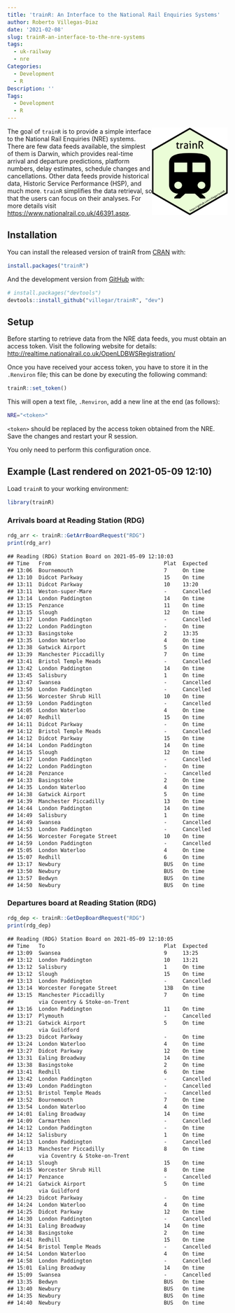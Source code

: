 ```yaml
---
title: 'trainR: An Interface to the National Rail Enquiries Systems'
author: Roberto Villegas-Diaz
date: '2021-02-08'
slug: trainR-an-interface-to-the-nre-systems
tags:
  - uk-railway
  - nre
Categories:
  - Development
  - R
Description: ''
Tags:
  - Development
  - R
---
```


<img src="https://raw.githubusercontent.com/villegar/trainR/main/inst/images/logo.png" alt="logo" align="right" height=200px/>

The goal of `trainR` is to provide a simple interface to the 
National Rail Enquiries (NRE) systems. There are few data feeds 
available, the simplest of them is Darwin, which provides real-time 
arrival and departure predictions, platform numbers, delay estimates, 
schedule changes and cancellations. Other data feeds provide historical 
data, Historic Service Performance (HSP), and much more. `trainR` 
simplifies the data retrieval, so that the users can focus on their 
analyses. For more details visit 
https://www.nationalrail.co.uk/46391.aspx.

## Installation

You can install the released version of trainR from [CRAN](https://CRAN.R-project.org) with:

``` r
install.packages("trainR")
```

And the development version from [GitHub](https://github.com/) with:

``` r
# install.packages("devtools")
devtools::install_github("villegar/trainR", "dev")
```

## Setup
Before starting to retrieve data from the NRE data feeds, you must obtain an access token. 
Visit the following website for details: http://realtime.nationalrail.co.uk/OpenLDBWSRegistration/

Once you have received your access token, you have to store it in the `.Renviron` file; this can be 
done by executing the following command:


```r
trainR::set_token()
```

This will open a text file, `.Renviron`, add a new line at the end (as follows):

```bash
NRE="<token>"
```

`<token>` should be replaced by the access token obtained from the NRE. Save the changes and restart 
your R session.

You only need to perform this configuration once.

## Example (Last rendered on 2021-05-09 12:10)

Load `trainR` to your working environment:

```r
library(trainR)
```

### Arrivals board at Reading Station (RDG)


```r
rdg_arr <- trainR::GetArrBoardRequest("RDG")
print(rdg_arr)
```

```
## Reading (RDG) Station Board on 2021-05-09 12:10:03
## Time   From                                    Plat  Expected
## 13:06  Bournemouth                             7     On time
## 13:10  Didcot Parkway                          15    On time
## 13:11  Didcot Parkway                          10    13:20
## 13:11  Weston-super-Mare                       -     Cancelled
## 13:14  London Paddington                       14    On time
## 13:15  Penzance                                11    On time
## 13:15  Slough                                  12    On time
## 13:17  London Paddington                       -     Cancelled
## 13:22  London Paddington                       -     On time
## 13:33  Basingstoke                             2     13:35
## 13:35  London Waterloo                         4     On time
## 13:38  Gatwick Airport                         5     On time
## 13:39  Manchester Piccadilly                   7     On time
## 13:41  Bristol Temple Meads                    -     Cancelled
## 13:42  London Paddington                       14    On time
## 13:45  Salisbury                               1     On time
## 13:47  Swansea                                 -     Cancelled
## 13:50  London Paddington                       -     Cancelled
## 13:56  Worcester Shrub Hill                    10    On time
## 13:59  London Paddington                       -     Cancelled
## 14:05  London Waterloo                         4     On time
## 14:07  Redhill                                 15    On time
## 14:11  Didcot Parkway                          -     On time
## 14:12  Bristol Temple Meads                    -     Cancelled
## 14:12  Didcot Parkway                          15    On time
## 14:14  London Paddington                       14    On time
## 14:15  Slough                                  12    On time
## 14:17  London Paddington                       -     Cancelled
## 14:22  London Paddington                       -     On time
## 14:28  Penzance                                -     Cancelled
## 14:33  Basingstoke                             2     On time
## 14:35  London Waterloo                         4     On time
## 14:38  Gatwick Airport                         5     On time
## 14:39  Manchester Piccadilly                   13    On time
## 14:44  London Paddington                       14    On time
## 14:49  Salisbury                               1     On time
## 14:49  Swansea                                 -     Cancelled
## 14:53  London Paddington                       -     Cancelled
## 14:56  Worcester Foregate Street               10    On time
## 14:59  London Paddington                       -     Cancelled
## 15:05  London Waterloo                         4     On time
## 15:07  Redhill                                 6     On time
## 13:17  Newbury                                 BUS   On time
## 13:50  Newbury                                 BUS   On time
## 13:57  Bedwyn                                  BUS   On time
## 14:50  Newbury                                 BUS   On time
```

### Departures board at Reading Station (RDG)


```r
rdg_dep <- trainR::GetDepBoardRequest("RDG")
print(rdg_dep)
```

```
## Reading (RDG) Station Board on 2021-05-09 12:10:05
## Time   To                                      Plat  Expected
## 13:09  Swansea                                 9     13:25
## 13:12  London Paddington                       10    13:21
## 13:12  Salisbury                               1     On time
## 13:12  Slough                                  15    On time
## 13:13  London Paddington                       -     Cancelled
## 13:14  Worcester Foregate Street               13B   On time
## 13:15  Manchester Piccadilly                   7     On time
##        via Coventry & Stoke-on-Trent           
## 13:16  London Paddington                       11    On time
## 13:17  Plymouth                                -     Cancelled
## 13:21  Gatwick Airport                         5     On time
##        via Guildford                           
## 13:23  Didcot Parkway                          -     On time
## 13:24  London Waterloo                         4     On time
## 13:27  Didcot Parkway                          12    On time
## 13:31  Ealing Broadway                         14    On time
## 13:38  Basingstoke                             2     On time
## 13:41  Redhill                                 6     On time
## 13:42  London Paddington                       -     Cancelled
## 13:49  London Paddington                       -     Cancelled
## 13:51  Bristol Temple Meads                    -     Cancelled
## 13:52  Bournemouth                             7     On time
## 13:54  London Waterloo                         4     On time
## 14:01  Ealing Broadway                         14    On time
## 14:09  Carmarthen                              -     Cancelled
## 14:12  London Paddington                       -     On time
## 14:12  Salisbury                               1     On time
## 14:13  London Paddington                       -     Cancelled
## 14:13  Manchester Piccadilly                   8     On time
##        via Coventry & Stoke-on-Trent           
## 14:13  Slough                                  15    On time
## 14:15  Worcester Shrub Hill                    8     On time
## 14:17  Penzance                                -     Cancelled
## 14:21  Gatwick Airport                         5     On time
##        via Guildford                           
## 14:23  Didcot Parkway                          -     On time
## 14:24  London Waterloo                         4     On time
## 14:25  Didcot Parkway                          12    On time
## 14:30  London Paddington                       -     Cancelled
## 14:31  Ealing Broadway                         14    On time
## 14:38  Basingstoke                             2     On time
## 14:41  Redhill                                 15    On time
## 14:54  Bristol Temple Meads                    -     Cancelled
## 14:54  London Waterloo                         4     On time
## 14:58  London Paddington                       -     Cancelled
## 15:01  Ealing Broadway                         14    On time
## 15:09  Swansea                                 -     Cancelled
## 13:35  Bedwyn                                  BUS   On time
## 13:40  Newbury                                 BUS   On time
## 14:35  Newbury                                 BUS   On time
## 14:40  Newbury                                 BUS   On time
```
